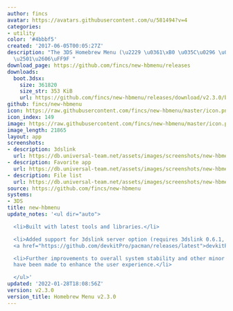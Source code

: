 ```yaml
---
author: fincs
avatar: https://avatars.githubusercontent.com/u/581494?v=4
categories:
- utility
color: '#4bbbf5'
created: '2017-06-05T00:05:27Z'
description: "The 3DS Homebrew Menu (\u2229 \u0361\xB0 \u035C\u0296 \u0361\xB0)\u2283\
  \u2501\u2606\uFF9F "
download_page: https://github.com/fincs/new-hbmenu/releases
downloads:
  boot.3dsx:
    size: 361820
    size_str: 353 KiB
    url: https://github.com/fincs/new-hbmenu/releases/download/v2.3.0/boot.3dsx
github: fincs/new-hbmenu
icon: https://raw.githubusercontent.com/fincs/new-hbmenu/master/icon.png
icon_index: 149
image: https://raw.githubusercontent.com/fincs/new-hbmenu/master/icon.png
image_length: 21865
layout: app
screenshots:
- description: 3dslink
  url: https://db.universal-team.net/assets/images/screenshots/new-hbmenu/3dslink.png
- description: Favorite app
  url: https://db.universal-team.net/assets/images/screenshots/new-hbmenu/favorite-app.png
- description: File list
  url: https://db.universal-team.net/assets/images/screenshots/new-hbmenu/file-list.png
source: https://github.com/fincs/new-hbmenu
systems:
- 3DS
title: new-hbmenu
update_notes: '<ul dir="auto">

  <li>Built with latest tools and libraries.</li>

  <li>Added support for 3dslink server option (requires 3dslink 0.6.1, available via
  <a href="https://github.com/devkitPro/pacman/releases/latest">devkitPro pacman</a>).</li>

  <li>Further improvements to overall system stability and other minor adjustments
  have been made to enhance the user experience.</li>

  </ul>'
updated: '2022-01-28T18:08:56Z'
version: v2.3.0
version_title: Homebrew Menu v2.3.0
---
```

